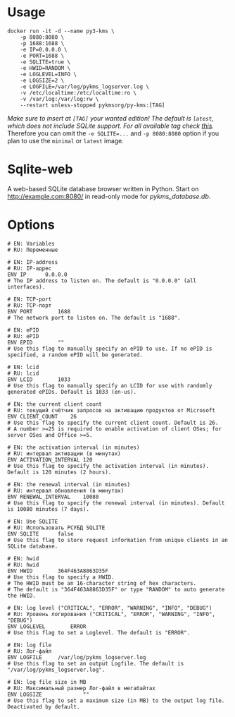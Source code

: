 # Usage
```
docker run -it -d --name py3-kms \
    -p 8080:8080 \
    -p 1688:1688 \
    -e IP=0.0.0.0 \
    -e PORT=1688 \
    -e SQLITE=true \
    -e HWID=RANDOM \
    -e LOGLEVEL=INFO \
    -e LOGSIZE=2 \
    -e LOGFILE=/var/log/pykms_logserver.log \
    -v /etc/localtime:/etc/localtime:ro \
    -v /var/log:/var/log:rw \
    --restart unless-stopped pykmsorg/py-kms:[TAG]
```
_Make sure to insert at `[TAG]` your wanted edition! The default is `latest`, which does not include SQLite support. For all available tag check [this](https://hub.docker.com/r/pykmsorg/py-kms/tags)._
Therefore you can omit the `-e SQLITE=...` and `-p 8080:8080` option if you plan to use the `minimal` or `latest` image.

# Sqlite-web
A web-based SQLite database browser written in Python.
Start on http://example.com:8080/ in read-only mode for _pykms_database.db_.

# Options
```
# EN: Variables
# RU: Переменные

# EN: IP-address
# RU: IP-адрес
ENV IP		0.0.0.0
# The IP address to listen on. The default is "0.0.0.0" (all interfaces).

# EN: TCP-port
# RU: TCP-порт
ENV PORT		1688
# The network port to listen on. The default is "1688".

# EN: ePID
# RU: ePID
ENV EPID		""
# Use this flag to manually specify an ePID to use. If no ePID is specified, a random ePID will be generated.

# EN: lcid
# RU: lcid
ENV LCID		1033
# Use this flag to manually specify an LCID for use with randomly generated ePIDs. Default is 1033 (en-us).

# EN: the current client count
# RU: текущий счётчик запросов на активацию продуктов от Microsoft
ENV CLIENT_COUNT	26
# Use this flag to specify the current client count. Default is 26.
# A number >=25 is required to enable activation of client OSes; for server OSes and Office >=5.

# EN: the activation interval (in minutes)
# RU: интервал активации (в минутах)
ENV ACTIVATION_INTERVAL	120
# Use this flag to specify the activation interval (in minutes). Default is 120 minutes (2 hours).

# EN: the renewal interval (in minutes)
# RU: интервал обновления (в минутах)
ENV RENEWAL_INTERVAL	10080
# Use this flag to specify the renewal interval (in minutes). Default is 10080 minutes (7 days).

# EN: Use SQLITE
# RU: Использовать РСУБД SQLITE
ENV SQLITE		false
# Use this flag to store request information from unique clients in an SQLite database.

# EN: hwid
# RU: hwid
ENV HWID		364F463A8863D35F
# Use this flag to specify a HWID. 
# The HWID must be an 16-character string of hex characters.
# The default is "364F463A8863D35F" or type "RANDOM" to auto generate the HWID.

# EN: log level ("CRITICAL", "ERROR", "WARNING", "INFO", "DEBUG")
# RU: Уровень логирования ("CRITICAL", "ERROR", "WARNING", "INFO", "DEBUG")
ENV LOGLEVEL		ERROR
# Use this flag to set a Loglevel. The default is "ERROR".

# EN: log file
# RU: Лог-файл
ENV LOGFILE		/var/log/pykms_logserver.log
# Use this flag to set an output Logfile. The default is "/var/log/pykms_logserver.log".

# EN: log file size in MB
# RU: Максимальный размер Лог-файл в мегабайтах
ENV LOGSIZE             ""
# Use this flag to set a maximum size (in MB) to the output log file. Deactivated by default.
```
